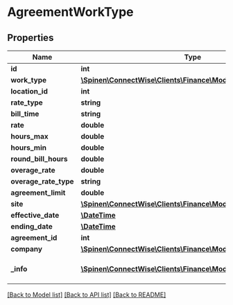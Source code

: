 # AgreementWorkType

## Properties
Name | Type | Description | Notes
------------ | ------------- | ------------- | -------------
**id** | **int** |  | [optional] 
**work_type** | [**\Spinen\ConnectWise\Clients\Finance\Model\WorkTypeReference**](WorkTypeReference.md) |  | [optional] 
**location_id** | **int** |  | [optional] 
**rate_type** | **string** |  | 
**bill_time** | **string** |  | 
**rate** | **double** |  | [optional] 
**hours_max** | **double** |  | [optional] 
**hours_min** | **double** |  | [optional] 
**round_bill_hours** | **double** |  | [optional] 
**overage_rate** | **double** |  | [optional] 
**overage_rate_type** | **string** |  | [optional] 
**agreement_limit** | **double** |  | [optional] 
**site** | [**\Spinen\ConnectWise\Clients\Finance\Model\SiteReference**](SiteReference.md) |  | [optional] 
**effective_date** | [**\DateTime**](\DateTime.md) |  | [optional] 
**ending_date** | [**\DateTime**](\DateTime.md) |  | [optional] 
**agreement_id** | **int** |  | [optional] 
**company** | [**\Spinen\ConnectWise\Clients\Finance\Model\CompanyReference**](CompanyReference.md) |  | [optional] 
**_info** | [**\Spinen\ConnectWise\Clients\Finance\Model\Metadata**](Metadata.md) | Metadata of the entity | [optional] 

[[Back to Model list]](../README.md#documentation-for-models) [[Back to API list]](../README.md#documentation-for-api-endpoints) [[Back to README]](../README.md)



